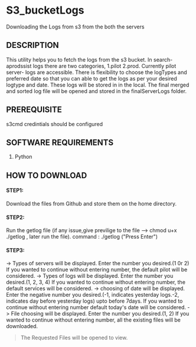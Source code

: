 # S3_bucketLogs
Downloading the Logs from s3 from the both the servers

## DESCRIPTION
This utility helps you to fetch the logs from the s3 bucket. In search-aprodssist logs there are two categories, 1.pilot  2.prod. Currently pilot server- logs are accessible. There is flexibility to choose the logTypes and preferred date so that you can able to get the logs as per your desired logtype and date. These logs will be stored in in the local. The final merged and sorted log file will be opened and stored in the finalServerLogs folder. 

## PREREQUISITE
s3cmd credintials should be configured

## SOFTWARE REQUIREMENTS
1. Python

## HOW TO DOWNLOAD 

#### STEP1:
   Download the files from Github and store them on the home directory.
   
#### STEP2:
   Run the getlog file (if any issue,give previlige to the file --> chmod u+x ./getlog , later run the file).
   command :  ./getlog        ("Press Enter")
   
#### STEP3:
   -> Types of servers will be displayed. Enter the number you desired.(1 0r 2) If you wanted to continue without entering number, 
      the default pilot will be considered.
   -> Types of logs will be displayed. Enter the number you desired.(1, 2, 3, 4) If you wanted to continue without entering number, 
      the default services will be considered.
   -> choosing of date will be displayed. Enter the negative number you desired.(-1, indicates yesterday logs.-2, indicates day before yesterday logs) upto       before 7days. If you wanted to continue without entering number default today's date will be considered.
   -> File choosing will be displayed. Enter the number you desired.(1, 2) If you wanted to continue without entering number, 
      all the existing files will be downloaded.
      
   >The Requested Files will be opened to view.
   
 
   
   
